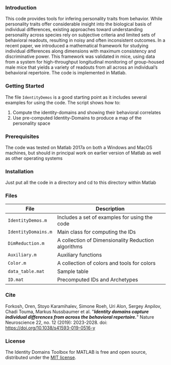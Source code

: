 ### Introduction

This code provides tools for infering personality traits from behavior. While personality traits offer considerable insight into the biological basis of individual differences, existing approaches toward understanding personality across species rely on subjective criteria and limited sets of behavioral readouts, resulting in noisy and often inconsistent outcomes. In a recent paper, we introduced a mathematical framework for studying individual differences along dimensions with maximum consistency and discriminative power. This framework was validated in mice, using data from a system for high-throughput longitudinal monitoring of group-housed male mice that yields a variety of readouts from all across an individual’s behavioral repertoire. The code is implemented in Matlab.

### Getting Started

The file `IdentityDemos` is a good starting point as it includes several examples for using the code. The script shows how to:
1. Compute the identity-domains and showing their behavioral correlates
2. Use pre-computed Identity-Domains to produce a map of the personality space

### Prerequisites

The code was tested on Matlab 2017a on both a Windows and MacOS machines, but should in principal work on earlier version of Matlab as well as other operating systems

### Installation

Just put all the code in a directory and cd to this directory within Matlab

### Files

File | Description 
-----|------------
`IdentityDemos.m` |	Includes a set of examples for using the code
`IdentityDomains.m` |	Main class for computing the IDs
`DimReduction.m`	|	A collection of Dimensionality Reduction algorithms
`Auxiliary.m`	|	Auxiliary functions
`Color.m`		|	A collection of colors and tools for colors
`data_table.mat`	|	Sample table
`ID.mat`		|	Precomputed IDs and Archetypes

### Cite

Forkosh, Oren, Stoyo Karamihalev, Simone Roeh, Uri Alon, Sergey Anpilov, Chadi Touma, Markus Nussbaumer et al. "**_Identity domains capture individual differences from across the behavioral repertoire._**" Nature Neuroscience 22, no. 12 (2019): 2023-2028.
doi: <https://doi.org/10.1038/s41593-019-0516-y>
 
### License

The Identity Domains Toolbox for MATLAB is free and open source, distributed under the [MIT license](https://opensource.org/licenses/MIT).

